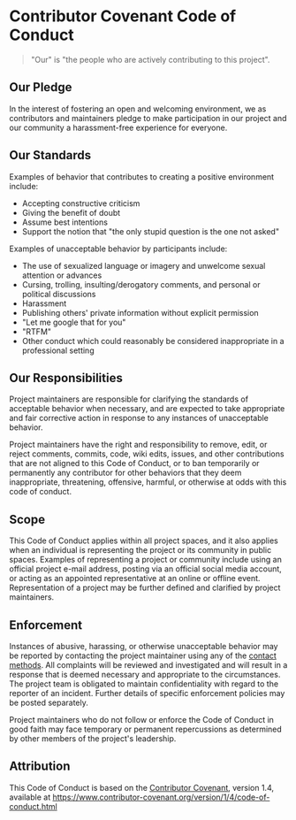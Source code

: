 # Contributor Covenant Code of Conduct

> "Our" is "the people who are actively contributing to this project".

## Our Pledge

In the interest of fostering an open and welcoming environment, we as contributors and maintainers pledge to make participation in our project and our community a harassment-free experience for everyone.

## Our Standards

Examples of behavior that contributes to creating a positive environment include:

* Accepting constructive criticism
* Giving the benefit of doubt
* Assume best intentions
* Support the notion that "the only stupid question is the one not asked"

Examples of unacceptable behavior by participants include:

* The use of sexualized language or imagery and unwelcome sexual attention or advances
* Cursing, trolling, insulting/derogatory comments, and personal or political discussions
* Harassment
* Publishing others' private information without explicit permission
* "Let me google that for you"
* "RTFM"
* Other conduct which could reasonably be considered inappropriate in a professional setting

## Our Responsibilities

Project maintainers are responsible for clarifying the standards of acceptable behavior when necessary, and are expected to take appropriate and fair corrective action in response to any instances of unacceptable behavior.

Project maintainers have the right and responsibility to remove, edit, or reject comments, commits, code, wiki edits, issues, and other contributions that are not aligned to this Code of Conduct, or to ban temporarily or permanently any contributor for other behaviors that they deem inappropriate, threatening, offensive, harmful, or otherwise at odds with this code of conduct.

## Scope

This Code of Conduct applies within all project spaces, and it also applies when an individual is representing the project or its community in public spaces. Examples of representing a project or community include using an official project e-mail address, posting via an official social media account, or acting as an appointed representative at an online or offline event. Representation of a project may be further defined and clarified by project maintainers.

## Enforcement

Instances of abusive, harassing, or otherwise unacceptable behavior may be reported by contacting the project maintainer using any of the [contact methods](https://github.com/mgroves). All complaints will be reviewed and investigated and will result in a response that is deemed necessary and appropriate to the circumstances. The project team is obligated to maintain confidentiality with regard to the reporter of an incident. Further details of specific enforcement policies may be posted separately.

Project maintainers who do not follow or enforce the Code of Conduct in good faith may face temporary or permanent repercussions as determined by other members of the project's leadership.

## Attribution

This Code of Conduct is based on the [Contributor Covenant](https://www.contributor-covenant.org), version 1.4, available at <https://www.contributor-covenant.org/version/1/4/code-of-conduct.html>